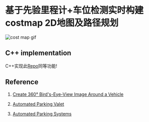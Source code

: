 # 基于先验里程计+车位检测实时构建costmap 2D地图及路径规划

![cost map gif](./data/mapOnLine.gif)

## C++ implementation

C++实现此[Repo](https://github.com/cuixing158/costmap_pathplan)同等功能!

## Reference

1. [Create 360° Bird's-Eye-View Image Around a Vehicle](https://www.mathworks.com/help/driving/ug/create-360-birds-eye-view-image.html)
1. [Automated Parking Valet](https://www.mathworks.com/help/driving/ug/automated-parking-valet.html)

1. [Automated Parking Systems](https://www.mathworks.com/help/driving/automated-parking-systems.html)
